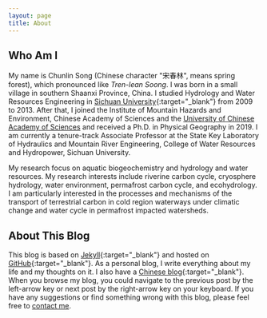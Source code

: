 ```yaml
---
layout: page
title: About
---
```



## Who Am I

My name is Chunlin Song (Chinese character "宋春林", means spring forest), which pronounced like *Tren-lean Soong*. I was born in a small village in southern Shaanxi  Province, China. I studied Hydrology and Water Resources Engineering in [Sichuan University](http://www.scu.edu.cn/en/){:target="_blank"} from 2009 to 2013. After that, I joined the Institute of Mountain Hazards and Environment, Chinese Academy of Sciences and the [University of Chinese Academy of Sciences](http://english.ucas.ac.cn/) and received a Ph.D. in Physical Geography in 2019.  I am currently a tenure-track Associate Professor at the State Key Laboratory of Hydraulics and Mountain River Engineering, College of Water Resources and Hydropower, Sichuan University. 

My research focus on aquatic biogeochemistry and hydrology and water resources. My research interests include riverine carbon cycle, cryosphere hydrology, water environment, permafrost carbon cycle, and ecohydrology. I am particularly interested in the processes and mechanisms of the transport of terrestrial carbon in cold region waterways under climatic change and water cycle in permafrost impacted watersheds.

## About This Blog

This blog is based on [Jekyll](https://github.com/mojombo/jekyll){:target="_blank"} and hosted on [GitHub](https://github.com/songchunlin){:target="_blank"}. As a personal blog, I write everything about my life and my thoughts on it. I also have a [Chinese blog](http://songchunlin.net/cn){:target="_blank"}. When you browse my blog, you could navigate to the previous post by the left-arrow key or next post by the right-arrow key on your keyboard. If you have any suggestions or find something wrong with this blog, please feel free to [contact me](mailto:scl@songchunlin.net). 